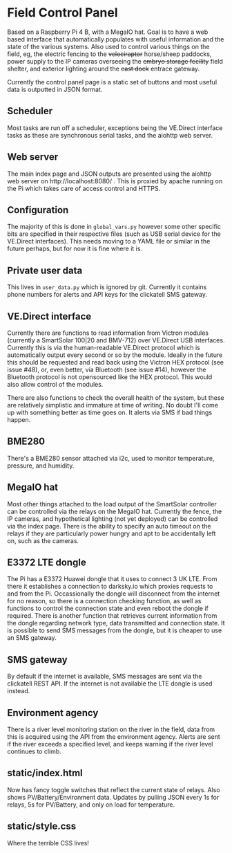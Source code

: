# Field Control Panel

Based on a Raspberry Pi 4 B, with a MegaIO hat. Goal is to have a web based interface that automatically populates with useful information and the state of the various systems. Also used to control various things on the field, eg, the electric fencing to the ~~velociraptor~~ horse/sheep paddocks, power supply to the IP cameras overseeing the ~~embryo storage fecility~~ field shelter, and exterior lighting around the ~~east dock~~ entrace gateway.

Currently the control panel page is a static set of buttons and most useful data is outputted in JSON format.

## Scheduler

Most tasks are run off a scheduler, exceptions being the VE.Direct interface tasks as these are synchronous serial tasks, and the aiohttp web server.

## Web server

The main index page and JSON outputs are presented using the aiohttp web server on http://localhost:8080/ . This is proxied by apache running on the Pi which takes care of access control and HTTPS.

## Configuration

The majority of this is done in `global_vars.py` however some other specific bits are specified in their respective files (such as USB serial device for the VE.Direct interfaces). This needs moving to a YAML file or similar in the future perhaps, but for now it is fine where it is.

## Private user data

This lives in `user_data.py` which is ignored by git. Currently it contains phone numbers for alerts and API keys for the clickatell SMS gateway.

## VE.Direct interface

Currently there are functions to read information from Victron modules (currently a SmartSolar 100|20 and BMV-712) over VE.Direct USB interfaces. Currently this is via the human-readable VE.Direct protocol which is automatically output every second or so by the module. Ideally in the future this should be requested and read back using the Victron HEX protocol (see issue #48), or, even better, via Bluetooth (see issue #14), however the Bluetooth protocol is not opensourced like the HEX protocol. This would also allow control of the modules.

There are also functions to check the overall health of the system, but these are relatively simplistic and immature at time of writing. No doubt I'll come up with something better as time goes on. It alerts via SMS if bad things happen.

## BME280

There's a BME280 sensor attached via i2c, used to monitor temperature, pressure, and humidity.

## MegaIO hat

Most other things attached to the load output of the SmartSolar controller can be controlled via the relays on the MegaIO hat. Currently the fence, the IP cameras, and hypothetical lighting (not yet deployed) can be controlled via the index page. There is the ability to specify an auto timeout on the relays if they are particularly power hungry and apt to be accidentally left on, such as the cameras.

## E3372 LTE dongle

The Pi has a E3372 Huawei dongle that it uses to connect 3 UK LTE. From there it establishes a connection to darksky.io which proxies requests to and from the Pi. Occassionally the dongle will disconnect from the internet for no reason, so there is a connection checking function, as well as functions to control the connection state and even reboot the dongle if required. There is another function that retrieves current information from the dongle regarding network type, data transmitted and connection state. It is possible to send SMS messages from the dongle, but it is cheaper to use an SMS gateway.

## SMS gateway

By default if the internet is available, SMS messages are sent via the clickatell REST API. If the internet is not available the LTE dongle is used instead.

## Environment agency

There is a river level monitoring station on the river in the field, data from this is acquired using the API from the environment agency. Alerts are sent if the river exceeds a specified level, and keeps warning if the river level continues to climb.

## static/index.html

Now has fancy toggle switches that reflect the current state of relays. Also shows PV/Battery/Environment data. Updates by pulling JSON every 1s for relays, 5s for PV/Battery, and only on load for temperature. 

## static/style.css

Where the terrible CSS lives!

